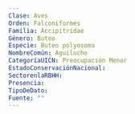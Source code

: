 ```yaml
---
Clase: Aves
Orden: Falconiformes
Familia: Accipitridae
Género: Buteo
Especie: Buteo polyosoma
NombreComún: Aguilucho
CategoríaUICN: Preocupación Menor
EstadoConservaciónNacional: 
SectorenlaRBHH: 
Presencia: 
TipoDeDato: 
Fuente: ""
---
```

